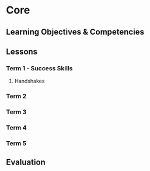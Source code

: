 # Core

## Learning Objectives & Competencies

## Lessons

### Term 1 - Success Skills

1. Handshakes

### Term 2
### Term 3
### Term 4
### Term 5

## Evaluation

